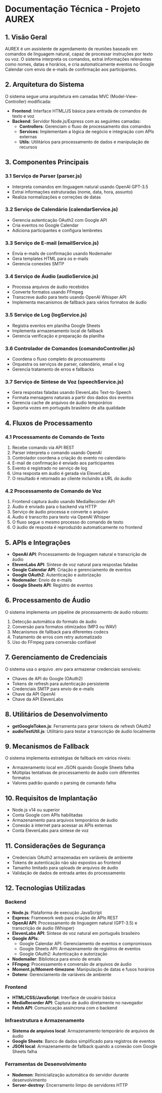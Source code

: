 # Documentação Técnica - Projeto AUREX

## 1. Visão Geral

AUREX é um assistente de agendamento de reuniões baseado em comandos de linguagem natural, capaz de processar instruções por texto ou voz. O sistema interpreta os comandos, extrai informações relevantes como nomes, datas e horários, e cria automaticamente eventos no Google Calendar com envio de e-mails de confirmação aos participantes.

## 2. Arquitetura do Sistema

O sistema segue uma arquitetura em camadas MVC (Model-View-Controller) modificada:

- **Frontend**: Interface HTML/JS básica para entrada de comandos de texto e voz
- **Backend**: Servidor Node.js/Express com as seguintes camadas:
  - **Controllers**: Gerenciam o fluxo de processamento dos comandos
  - **Services**: Implementam a lógica de negócio e integração com APIs externas
  - **Utils**: Utilitários para processamento de dados e manipulação de recursos

## 3. Componentes Principais

### 3.1 Serviço de Parser (parser.js)
- Interpreta comandos em linguagem natural usando OpenAI GPT-3.5
- Extrai informações estruturadas (nome, data, hora, assunto)
- Realiza normalizações e correções de datas

### 3.2 Serviço de Calendário (calendarService.js)
- Gerencia autenticação OAuth2 com Google API
- Cria eventos no Google Calendar
- Adiciona participantes e configura lembretes

### 3.3 Serviço de E-mail (emailService.js)
- Envia e-mails de confirmação usando Nodemailer
- Gera templates HTML para os e-mails
- Gerencia conexões SMTP

### 3.4 Serviço de Áudio (audioService.js)
- Processa arquivos de áudio recebidos
- Converte formatos usando FFmpeg
- Transcreve áudio para texto usando OpenAI Whisper API
- Implementa mecanismos de fallback para vários formatos de áudio

### 3.5 Serviço de Log (logService.js)
- Registra eventos em planilha Google Sheets
- Implementa armazenamento local de fallback
- Gerencia verificação e preparação da planilha

### 3.6 Controlador de Comandos (comandoController.js)
- Coordena o fluxo completo de processamento
- Orquestra os serviços de parser, calendário, email e log
- Gerencia tratamento de erros e fallbacks

### 3.7 Serviço de Síntese de Voz (speechService.js)
- Gera respostas faladas usando ElevenLabs Text-to-Speech
- Formata mensagens naturais a partir dos dados dos eventos
- Gerencia cache de arquivos de áudio temporários
- Suporta vozes em português brasileiro de alta qualidade

## 4. Fluxos de Processamento

### 4.1 Processamento de Comando de Texto
1. Recebe comando via API REST
2. Parser interpreta o comando usando OpenAI
3. Controlador coordena a criação do evento no calendário
4. E-mail de confirmação é enviado aos participantes
5. Evento é registrado no serviço de log
6. Uma resposta em áudio é gerada via ElevenLabs
7. O resultado é retornado ao cliente incluindo a URL do áudio

### 4.2 Processamento de Comando de Voz
1. Frontend captura áudio usando MediaRecorder API
2. Áudio é enviado para o backend via HTTP
3. Serviço de áudio processa e converte o arquivo
4. Áudio é transcrito para texto via OpenAI Whisper
5. O fluxo segue o mesmo processo do comando de texto
6. O áudio de resposta é reproduzido automaticamente no frontend

## 5. APIs e Integrações

- **OpenAI API**: Processamento de linguagem natural e transcrição de áudio
- **ElevenLabs API**: Síntese de voz natural para respostas faladas
- **Google Calendar API**: Criação e gerenciamento de eventos
- **Google OAuth2**: Autenticação e autorização
- **Nodemailer**: Envio de e-mails
- **Google Sheets API**: Registro de eventos

## 6. Processamento de Áudio

O sistema implementa um pipeline de processamento de áudio robusto:

1. Detecção automática do formato de áudio
2. Conversão para formatos otimizados (MP3 ou WAV)
3. Mecanismos de fallback para diferentes codecs
4. Tratamento de erros com retry automatizado
5. Uso do FFmpeg para conversão confiável

## 7. Gerenciamento de Credenciais

O sistema usa o arquivo .env para armazenar credenciais sensíveis:
- Chaves de API do Google (OAuth2)
- Tokens de refresh para autenticação persistente
- Credenciais SMTP para envio de e-mails
- Chave da API OpenAI
- Chave da API ElevenLabs

## 8. Utilitários de Desenvolvimento

- **getGoogleToken.js**: Ferramenta para gerar tokens de refresh OAuth2
- **audioTestUtil.js**: Utilitário para testar a transcrição de áudio localmente

## 9. Mecanismos de Fallback

O sistema implementa estratégias de fallback em vários níveis:
- Armazenamento local em JSON quando Google Sheets falha
- Múltiplas tentativas de processamento de áudio com diferentes formatos
- Valores padrão quando o parsing de comando falha

## 10. Requisitos de Implantação

- Node.js v14 ou superior
- Conta Google com APIs habilitadas
- Armazenamento para arquivos temporários de áudio
- Conexão à internet para acessar as APIs externas
- Conta ElevenLabs para síntese de voz

## 11. Considerações de Segurança

- Credenciais OAuth2 armazenadas em variáveis de ambiente
- Tokens de autenticação não são expostos ao frontend
- Tamanho limitado para uploads de arquivos de áudio
- Validação de dados de entrada antes do processamento

## 12. Tecnologias Utilizadas

### Backend
- **Node.js**: Plataforma de execução JavaScript
- **Express**: Framework web para criação de APIs REST
- **OpenAI API**: Processamento de linguagem natural (GPT-3.5) e transcrição de áudio (Whisper)
- **ElevenLabs API**: Síntese de voz natural em português brasileiro
- **Google APIs**:
  - Google Calendar API: Gerenciamento de eventos e compromissos
  - Google Sheets API: Armazenamento de registros de eventos
  - Google OAuth2: Autenticação e autorização
- **Nodemailer**: Biblioteca para envio de emails
- **FFmpeg**: Processamento e conversão de arquivos de áudio
- **Moment.js/Moment-timezone**: Manipulação de datas e fusos horários
- **Dotenv**: Gerenciamento de variáveis de ambiente

### Frontend
- **HTML/CSS/JavaScript**: Interface de usuário básica
- **MediaRecorder API**: Captura de áudio diretamente no navegador
- **Fetch API**: Comunicação assíncrona com o backend

### Infraestrutura e Armazenamento
- **Sistema de arquivos local**: Armazenamento temporário de arquivos de áudio
- **Google Sheets**: Banco de dados simplificado para registros de eventos
- **JSON local**: Armazenamento de fallback quando a conexão com Google Sheets falha

### Ferramentas de Desenvolvimento
- **Nodemon**: Reinicialização automática do servidor durante desenvolvimento
- **Server-destroy**: Encerramento limpo de servidores HTTP